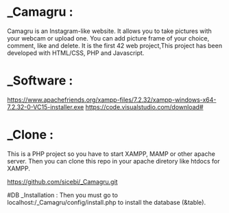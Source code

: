 # _Camagru :
Camagru is an Instagram-like website. It allows you to take pictures with your webcam or upload one.
You can add picture frame of your choice, comment, like and delete.
It is the first 42 web project,This project has been developed with HTML/CSS, PHP and Javascript.
# _Software :
https://www.apachefriends.org/xampp-files/7.2.32/xampp-windows-x64-7.2.32-0-VC15-installer.exe
https://code.visualstudio.com/download#

# _Clone :
This is a PHP project so you have to start XAMPP, MAMP  or other apache server. Then you can clone this repo in your apache diretory like htdocs for XAMPP.

https://github.com/sicebi/_Camagru.git

#DB _Installation :
Then you must go to localhost:/_Camagru/config/install.php to install the database (&table).









